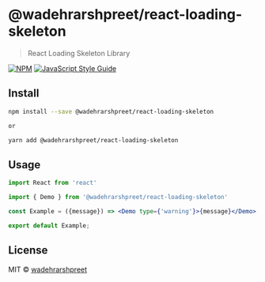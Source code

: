 # @wadehrarshpreet/react-loading-skeleton

> React Loading Skeleton Library

[![NPM](https://img.shields.io/npm/v/@wadehrarshpreet/react-loading-skeleton.svg)](https://www.npmjs.com/package/@wadehrarshpreet/react-loading-skeleton) [![JavaScript Style Guide](https://img.shields.io/badge/code_style-standard-brightgreen.svg)](https://standardjs.com)

## Install

```bash
npm install --save @wadehrarshpreet/react-loading-skeleton

or

yarn add @wadehrarshpreet/react-loading-skeleton
```

## Usage

```jsx
import React from 'react'

import { Demo } from '@wadehrarshpreet/react-loading-skeleton'

const Example = ({message}) => <Demo type={'warning'}>{message}</Demo>;

export default Example;
```

## License

MIT © [wadehrarshpreet](https://github.com/wadehrarshpreet)
